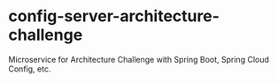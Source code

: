 # config-server-architecture-challenge
Microservice for Architecture Challenge with Spring Boot, Spring Cloud Config, etc.
